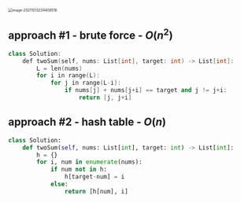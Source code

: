 <img src="D:\dev\AllNote\.mdnote\assets\image-20211013234408516.png" alt="image-20211013234408516" style="zoom:50%;" />

## approach #1 - brute force - $O(n^2)$

```cpp
class Solution:
    def twoSum(self, nums: List[int], target: int) -> List[int]:
        L = len(nums)
        for i in range(L):
            for j in range(L-i):
                if nums[j] + nums[j+i] == target and j != j+i:
                    return [j, j+i]
```

## approach #2 - hash table - $O(n)$

```python
class Solution:
    def twoSum(self, nums: List[int], target: int) -> List[int]:
        h = {}
        for i, num in enumerate(nums):
            if num not in h:
                h[target-num] = i
            else:
                return [h[num], i]
```

